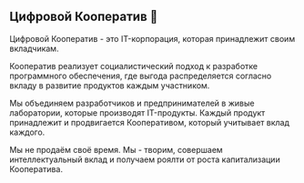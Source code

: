 ## Цифровой Кооператив 👋

Цифровой Кооператив - это IT-корпорация, которая принадлежит своим вкладчикам. 

Кооператив реализует социалистический подход к разработке программного обеспечения, где выгода распределяется согласно вкладу в развитие продуктов каждым участником. 

Мы объединяем разработчиков и предпринимателей в живые лаборатории, которые производят IT-продукты. Каждый продукт принадлежит и продвигается Кооперативом, который учитывает вклад каждого. 

Мы не продаём своё время. Мы - творим, совершаем интеллектуальный вклад и получаем роялти от роста капитализации Кооператива. 
